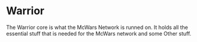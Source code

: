 # Warrior
The Warrior core is what the McWars Network is runned on. It holds all the essential stuff that is needed for the McWars network and some
Other stuff.

